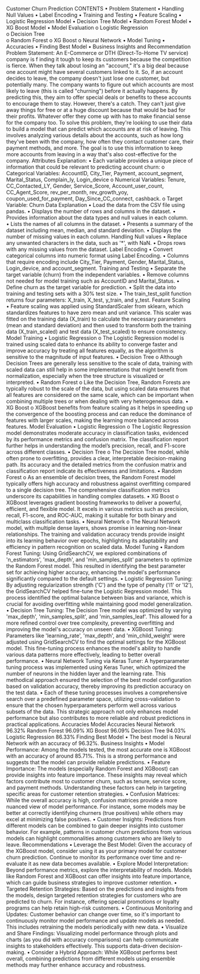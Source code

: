 Customer Churn 
Prediction 
CONTENTS 
• Problem Statement 
• Handling Null Values 
• Label Encoding 
• Training and Testing 
• Feature Scaling 
• Logistic Regression Model 
• Decision Tree Model 
• Random Forest Model 
• XG Boost Model 
• Model Evaluation 
o Logistic Regression  
o Decision Tree  
o Random Forest 
o XG Boost 
o Neural Network 
• Model Tuning 
• Accuracies 
• Finding Best Model 
• Business Insights and Recommendation 
Problem Statement: An E-Commerce or DTH (Direct-To-Home TV service) company is 
f
 inding it tough to keep its customers because the competition is fierce. When they talk 
about losing an "account," it's a big deal because one account might have several customers 
linked to it. So, if an account decides to leave, the company doesn't just lose one customer, 
but potentially many. The company wants to figure out which accounts are most likely to 
leave (this is called "churning") before it actually happens. By predicting this, they aim to 
offer special deals or benefits to these accounts to encourage them to stay. However, there's 
a catch. They can't just give away things for free or at a huge discount because that would be 
bad for their profits. Whatever offer they come up with has to make financial sense for the 
company too. To solve this problem, they're looking to use their data to build a model that 
can predict which accounts are at risk of leaving. This involves analyzing various details 
about the accounts, such as how long they've been with the company, how often they 
contact customer care, their payment methods, and more. The goal is to use this information 
to keep more accounts from leaving in a way that's also cost-effective for the company. 
Attributes Explanation: 
• Each variable provides a unique piece of information that could be relevant to 
predicting account churn: 
o Categorical 
Variables: 
AccountID, 
City_Tier, 
Payment, 
account_segment, Marital_Status, Complain_ly, Login_device 
o Numerical 
Variables: 
Tenure, 
CC_Contacted_LY, 
Gender, 
Service_Score, 
Account_user_count, CC_Agent_Score, rev_per_month, rev_growth_yoy, 
coupon_used_for_payment, Day_Since_CC_connect, cashback. 
o Target Variable: Churn 
Data Explanation 
• Load the data from the CSV file using pandas. 
• Displays the number of rows and columns in the dataset. 
• Provides information about the data types and null values in each column.  
• Lists the names of all columns in the dataset. 
• Presents a summary of the dataset including mean, median, and standard deviation. 
• Displays the number of missing values in each column. 
Handling Null values 
• Replace any unwanted characters in the data, such as '*', with NaN. 
• Drops rows with any missing values from the dataset. 
Label Encoding 
• Convert categorical columns into numeric format using Label Encoding. 
• Columns that require encoding include City_Tier, Payment, Gender, Marital_Status, 
Login_device, and account_segment. 
Training and Testing 
• Separate the target variable (churn) from the independent variables. 
• Remove columns not needed for model training such as AccountID and 
Marital_Status. 
• Define churn as the target variable for prediction. 
• Split the data into training and testing sets with a 30% test size. 
• The train_test_split function returns four parameters: X_train, X_test, y_train, and 
y_test. 
Feature Scaling 
• Feature scaling was applied using StandardScaler from sklearn, which standardizes 
features to have zero mean and unit variance. This scaler was fitted on the training 
data (X_train) to calculate the necessary parameters (mean and standard deviation) 
and then used to transform both the training data (X_train_scaled) and test data 
(X_test_scaled) to ensure consistency. 
Model Training 
• Logistic Regression 
o The Logistic Regression model is trained using scaled data to enhance its 
ability to converge faster and improve accuracy by treating all features equally, 
as the algorithm is sensitive to the magnitude of input features. 
• Decision Tree 
o Although Decision Trees are generally less sensitive to the scale of data, 
training with scaled data can still help in some implementations that might 
benefit from normalization, especially when the tree structure is visualized or 
interpreted. 
• Random Forest 
o Like the Decision Tree, Random Forests are typically robust to the scale of the 
data, but using scaled data ensures that all features are considered on the 
same scale, which can be important when combining multiple trees or when 
dealing with very heterogeneous data. 
• XG Boost 
o XGBoost benefits from feature scaling as it helps in speeding up the 
convergence of the boosting process and can reduce the dominance of 
features with larger scales, making the learning more balanced across 
features. 
Model Evaluation 
• Logistic Regression 
o The Logistic Regression model demonstrates moderate accuracy in 
classification tasks, evidenced by its performance metrics and confusion 
matrix. The classification report further helps in understanding the model’s 
precision, recall, and F1-score across different classes. 
• Decision Tree 
o The Decision Tree model, while often prone to overfitting, provides a clear, 
interpretable decision-making path. Its accuracy and the detailed metrics 
from the confusion matrix and classification report indicate its effectiveness 
and limitations. 
• Random Forest 
o As an ensemble of decision trees, the Random Forest model typically offers 
high accuracy and robustness against overfitting compared to a single 
decision tree. The comprehensive classification metrics underscore its 
capabilities in handling complex datasets. 
• XG Boost 
o XGBoost leverages gradient boosting frameworks to deliver a powerful, 
efficient, and flexible model. It excels in various metrics such as precision, 
recall, F1-score, and ROC-AUC, making it suitable for both binary and 
multiclass classification tasks. 
• Neural Network 
o The Neural Network model, with multiple dense layers, shows promise in 
learning non-linear relationships. The training and validation accuracy trends 
provide insight into its learning behavior over epochs, highlighting its 
adaptability and efficiency in pattern recognition on scaled data. 
Model Tuning 
• Random Forest Tuning: Using GridSearchCV, we explored combinations of 
'n_estimators', 'max_depth', and 'min_samples_split' parameters to optimize the 
Random Forest model. This resulted in identifying the best parameter set for 
achieving higher accuracy, enhancing the model's performance significantly 
compared to the default settings. 
• Logistic Regression Tuning: By adjusting regularization strength ('C') and the type of 
penalty ('l1' or 'l2'), the GridSearchCV helped fine-tune the Logistic Regression 
model. This process identified the optimal balance between bias and variance, which 
is crucial for avoiding overfitting while maintaining good model generalization. 
• Decision Tree Tuning: The Decision Tree model was optimized by varying 
'max_depth', 'min_samples_split', and 'min_samples_leaf'. This allowed for a more 
refined control over tree complexity, preventing overfitting and improving the model's 
accuracy on unseen data. 
• XGBoost Tuning: Parameters like 'learning_rate', 'max_depth', and 'min_child_weight' 
were adjusted using GridSearchCV to find the optimal settings for the XGBoost 
model. This fine-tuning process enhances the model's ability to handle various data 
patterns more effectively, leading to better overall performance. 
• Neural Network Tuning via Keras Tuner: A hyperparameter tuning process was 
implemented using Keras Tuner, which optimized the number of neurons in the 
hidden layer and the learning rate. This methodical approach ensured the selection 
of the best model configuration based on validation accuracy, thereby improving its 
prediction accuracy on the test data. 
• Each of these tuning processes involves a comprehensive search over a predefined 
parameter space, utilizing cross-validation to ensure that the chosen 
hyperparameters perform well across various subsets of the data. This strategic 
approach not only enhances model performance but also contributes to more 
reliable and robust predictions in practical applications. 
Accuracies 
Model 
Accuracies 
Neural Network 
96.32% 
Random Forest 
96.09% 
XG Boost 
96.09% 
Decision Tree 
94.03% 
Logistic Regression 
86.33% 
Finding Best Model 
• The best model is Neural Network with an accuracy of 96.32%. 
Business Insights 
• Model Performance: Among the models tested, the most accurate one is XGBoost 
with an accuracy of around 85.71%. This is a strong performance and suggests that 
the model can provide reliable predictions. 
• Feature Importance: The models (especially Random Forest and XGBoost) can 
provide insights into feature importance. These insights may reveal which factors 
contribute most to customer churn, such as tenure, service score, and payment 
methods. Understanding these factors can help in targeting specific areas for 
customer retention strategies. 
• Confusion Matrices: While the overall accuracy is high, confusion matrices provide 
a more nuanced view of model performance. For instance, some models may be 
better at correctly identifying churners (true positives) while others may excel at 
minimizing false positives. 
• Customer Insights: Predictions from different models can be combined to gain 
deeper insights into customer behavior. For example, patterns in customer churn 
predictions from various models can highlight commonalities among customers who 
are likely to leave. 
Recommendations 
• Leverage the Best Model: Given the accuracy of the XGBoost model, consider using 
it as your primary model for customer churn prediction. Continue to monitor its 
performance over time and re-evaluate it as new data becomes available. 
• Explore Model Interpretation: Beyond performance metrics, explore the 
interpretability of models. Models like Random Forest and XGBoost can offer insights 
into feature importance, which can guide business strategies to improve customer 
retention. 
• Targeted Retention Strategies: Based on the predictions and insights from the 
models, design targeted retention strategies for customers who are predicted to 
churn. For instance, offering special promotions or loyalty programs can help retain 
high-risk customers. 
• Continuous Monitoring and Updates: Customer behavior can change over time, so 
it's important to continuously monitor model performance and update models as 
needed. This includes retraining the models periodically with new data. 
• Visualize and Share Findings: Visualizing model performance through plots and 
charts (as you did with accuracy comparisons) can help communicate insights to 
stakeholders effectively. This supports data-driven decision-making. 
• Consider a Hybrid Approach: While XGBoost performs best overall, combining 
predictions from different models using ensemble methods may further enhance 
accuracy and robustness. 
